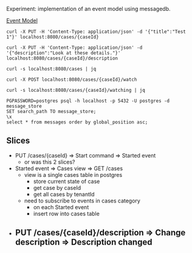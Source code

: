 Experiment: implementation of an event model using messagedb.

[Event Model](https://miro.com/app/board/uXjVPH9FnX8=/)

```
curl -X PUT -H 'Content-Type: application/json' -d '{"title":"Test 1"}' localhost:8080/cases/{caseId}

curl -X PUT -H 'Content-Type: application/json' -d '{"description":"Look at these details."}' localhost:8080/cases/{caseId}/description

curl -s localhost:8080/cases | jq

curl -X POST localhost:8080/cases/{caseId}/watch

curl -s localhost:8080/cases/{caseId}/watching | jq

PGPASSWORD=postgres psql -h localhost -p 5432 -U postgres -d message_store
SET search_path TO message_store;
\x
select * from messages order by global_position asc;
```
## Slices

- PUT /cases/{caseId} => Start command => Started event
    - or was this 2 slices?
- Started event => Cases view => GET /cases
    - view is a single cases table in postgres
        - store current state of case
        - get case by caseId
        - get all cases by tenantId
    - need to subscribe to events in cases category
        - on each Started event
        - insert row into cases table
- PUT /cases/{caseId}/description => Change description => Description changed
    - 

